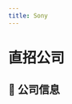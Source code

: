 ```yaml
---
title: Sony
---
```


# 直招公司

## 📌 公司信息

<DirectHireCompanyTable state="new-york" city="new-york" companyJsonFileName="sony" />
